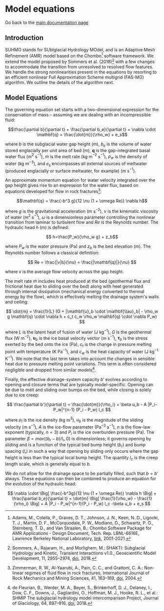 <head>

<link rel="stylesheet" href="https://cdn.jsdelivr.net/npm/katex@0.16.0/dist/katex.min.css" integrity="sha384-Xi8rHCmBmhbuyyhbI88391ZKP2dmfnOl4rT9ZfRI7mLTdk1wblIUnrIq35nqwEvC" crossorigin="anonymous">
<script defer src="https://cdn.jsdelivr.net/npm/katex@0.16.0/dist/katex.min.js" integrity="sha384-X/XCfMm41VSsqRNQgDerQczD69XqmjOOOwYQvr/uuC+j4OPoNhVgjdGFwhvN02Ja" crossorigin="anonymous"></script>
<script defer src="https://cdn.jsdelivr.net/npm/katex@0.16.0/dist/contrib/auto-render.min.js" integrity="sha384-+XBljXPPiv+OzfbB3cVmLHf4hdUFHlWNZN5spNQ7rmHTXpd7WvJum6fIACpNNfIR" crossorigin="anonymous"></script>
<script>
    document.addEventListener("DOMContentLoaded", function() {
        renderMathInElement(document.body, {
          // customised options
          // • auto-render specific keys, e.g.:
          delimiters: [
              {left: '$$', right: '$$', display: true},
              {left: '$', right: '$', display: false},
              {left: '\\(', right: '\\)', display: false},
              {left: '\\[', right: '\\]', display: true}
          ],
          // • rendering keys, e.g.:
          throwOnError : false
        });
    });
</script>
  
</head>


# Model equations

Go back to the [main documentation page](https://ennadelfen.github.io/SUHMO/index)

## Introduction 
SUHMO stands for SUblglacial Hydrology MOdel, and is an Adaptive Mesh Refinement (AMR) model based on the Chombo[^1] software framework. We extend the model proposed by Sommers et al. (2018)[^2] with a few changes to accommodate the transition from unresolved to resolved flow features. We handle the strong nonlinearities present in the equations by resorting to an efficient nonlinear Full Approximation Scheme multigrid (FAS-MG) algorithm. We outline the details of the algorithm next.

## Model Equations
The governing equation set starts with a two-dimensional expression for the conservation of mass – assuming we are dealing with an incompressible fluid:

$$\frac{\partial b}{\partial t} + \frac{\partial b_e}{\partial t} + \nabla \cdot \mathbf{q} = \frac{\dot{m}}{\rho_w} + e_s$$

where $b$ is the subglacial water gap height (m), $b_e$ is the volume of water stored englacially per unit area of bed (m), $\mathbf{q}$ is the gap-integrated basal water flux (m$^2$ s$^{-1}$), $\dot{m}$ is the melt rate (kg m$^{-2}$ s$^{-1}$), $\rho_w$ is the density of water (kg m$^{-3}$), and $e_s$ encompasses all external sources of meltwater (produced englacially or surface meltwater, for example) (m s$^{-1}$).

An approximate momentum equation for water velocity integrated over the gap height gives rise to an expression for the water flux, based on equations developed for flow in rock fractures[^3]:

$$\mathbf{q} = \frac{-b^3 g}{12 \nu (1 + \omega Re)} \nabla h$$

where $g$ is the gravitational acceleration (m s$^{-2}$), $\nu$ is the kinematic viscosity of water (m$^{2}$ s$^{-1}$), $\omega$ is a dimensionless parameter controlling the nonlinear transition from laminar to turbulent flow and $Re$ is the Reynolds number. The hydraulic head $h$ (m) is defined:

$$ h=\frac{P_w}{\rho_w g} + z_b$$

where $P_w$ is the water pressure (Pa) and $z_b$ is the bed elevation (m). The Reynolds number follows a classical definition:

$$ Re = \frac{|v|b}{\nu} = \frac{|\mathbf{q}|}{\nu} $$

where $v$ is the average flow velocity across the gap height. 

The melt rate $\dot{m}$ includes heat produced at the bed (geothermal flux and frictional heat due to sliding over the bed) along with heat generated through internal dissipation (mechanical energy converted to thermal energy by the flow), which is effectively melting the drainage system's walls and ceiling: 

$$ \dot{m} = \frac{1}{L} (G + |\mathbf{u}_b \cdot \mathbf{\tau}_b|
    - \rho_w g \mathbf{q} \cdot \nabla h
    + c_t c_w \rho_w \mathbf{q} \cdot \nabla P_w) $$
    
where $L$ is the latent heat of fusion of water (J kg$^{-1}$), $G$ is the geothermal flux (W m$^{-2}$), $\mathbf{u}_b$ is the ice basal velocity vector (m s$^{-1}$), $\mathbf{\tau}_b$ is the stress exerted by the bed onto the ice (Pa), $c_t$ is the change in pressure melting point with temperature (K Pa$^{-1}$), and $c_w$ is the heat capacity of water (J kg$^{-1}$ K$^{-1}$). We note that the last term takes into account the changes in sensible heat due to pressure melting point variations. This term is often considered negligible and dropped from similar models[^4].

Finally, the effective drainage-system capacity $b'$ evolves according to opening and closure terms that are typically model-specific. Opening can be due to melt and sliding over bumps on the bed, while closing is solely due to ice creep:

$$  \frac{\partial b'}{\partial t} = \frac{\dot{m}}{\rho_i} + \beta u_b - A |P_i-P_w|^{n-1} (P_i - P_w) l_c $$

where $\rho_i$ is the ice density (kg m$^3$), $u_b$ is the magnitude of the sliding velocity (m s$^{-1}$), $A$ is the ice-flow parameter (Pa$^{-3}$ s$^{-1}$), $n$ is the flow-law exponent (typically, $n=3$) and $P_i$ is the ice overburden pressure (Pa).
The parameter $\beta= max((b_r -b)/{l_r}, 0)$ is dimensionless; it governs opening by sliding and is a function of the typical bed bump height ($b_r$) and bump spacing ($l_r$) in such a way that opening by sliding only occurs where the gap height is less than the typical local bump height.
The quantity $l_c$ is the creep length scale, which is generally equal to $b$.

We do not allow for the drainage space to be partially filled, such that $b=b'$ always. These equations can then be combined to produce an equation for the evolution of the hydraulic head: 

$$ \nabla \cdot \Big[ \frac{-b^3g}{12 \nu (1 + \omega Re)} \nabla h \Big] + \frac{\partial b_e}{\partial t} = \dot{m} \Big[ \frac{1}{\rho_w} - \frac{1}{\rho_i} \Big] + A |P_i - P_w|^{n-1}(P_i - P_w) l_c -\beta u_b + e_s $$




[^1]:Adams, M., Colella, P., Graves, D. T., Johnson, J. N., Keen, N. D., Ligocki, T. J., Martin, D. F., McCorquodale, P. W., Modiano, D., Schwartz, P. O., Sternberg, T. D., and Van Straalen, B.: Chombo Software Package for AMR Applications - Design Document, Tech. Rep. LBNL-6616E, Lawrence Berkeley National Laboratory, [link](https://commons.lbl.gov/display/chombo/Chombo+-+Software+for+Adaptive+Solutions+of+Partial+Differential+Equations), 2001-2021.
[^2]:Sommers, A., Rajaram, H., and Morlighem, M.: SHAKTI: Subglacial Hydrology and Kinetic, Transient Interactions v1.0., Geoscientific Model Development, 11, 2955–2974, [doi](https://doi.org/10.5194/gmd-11-2955-2018), 2018.
[^3]:Zimmerman, R. W., Al-Yaarubi, A., Pain, C. C., and Grattoni, C. A.: Non-linear regimes of fluid flow in rock fractures, International Journal of Rock Mechanics and Mining Sciences, 41, 163–169, [doi](https://doi.org/10.1016/j.ijrmms.2003.12.045), 2004.
[^4]:de Fleurian, B., Werder, M. A., Beyer, S., Brinkerhoff, D. J., Delaney, I., Dow, C. F., Downs, J., Gagliardini, O., Hoffman, M. J., Hooke, R. L., et al.: SHMIP The subglacial hydrology model intercomparison Project, Journal of Glaciology, 64, 897–916, [doi](https://doi.org/10.1017/jog.2018.78), 2018.

